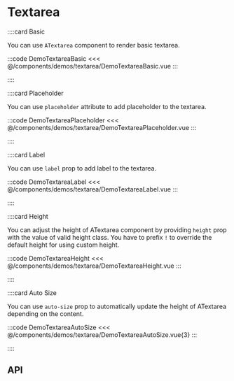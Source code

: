 <script lang="ts" setup>
import api from '@virgo-ui/vue/component-meta/ATextarea.json';
</script>

# Textarea

<!-- 👉 Basic -->
::::card Basic

You can use `ATextarea` component to render basic textarea.

:::code DemoTextareaBasic
<<< @/components/demos/textarea/DemoTextareaBasic.vue
:::

::::

<!-- 👉 Placeholder -->
::::card Placeholder

You can use `placeholder` attribute to add placeholder to the textarea.

:::code DemoTextareaPlaceholder
<<< @/components/demos/textarea/DemoTextareaPlaceholder.vue
:::

::::

<!-- 👉 Label -->
::::card Label

You can use `label` prop to add label to the textarea.

:::code DemoTextareaLabel
<<< @/components/demos/textarea/DemoTextareaLabel.vue
:::

::::

<!-- 👉 Height -->
::::card Height

You can adjust the height of ATextarea component by providing `height` prop with the value of valid height class. You have to prefix `!` to override the default height for using custom height.

:::code DemoTextareaHeight
<<< @/components/demos/textarea/DemoTextareaHeight.vue
:::

::::

<!-- 👉 Auto Size -->
::::card Auto Size

You can use `auto-size` prop to automatically update the height of ATextarea depending on the content.

:::code DemoTextareaAutoSize
<<< @/components/demos/textarea/DemoTextareaAutoSize.vue{3}
:::

::::

<!-- 👉 API -->
## API

<Api title="Textarea" :api="api"></Api>
